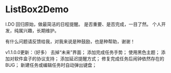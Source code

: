 ListBox2Demo
============

I.DO
回归原始，做最简洁的日程提醒。
是否重要、是否完成，一目了然。
个人开发，纯属兴趣，长期维护。

有什么问题请反馈给我，对我来说是种鼓励，也是种帮助，谢谢！

v1.1.0.0更新：（好多）
去掉“未来”界面；
添加完成任务手势；
使用黑色主题；
添加对软件盒子的协议支持；
添加延迟提醒方式；
修复完成任务后闹钟依然存在的BUG；
新建任务或编辑任务时自动弹出键盘；
